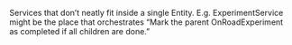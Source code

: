Services that don’t neatly fit inside a single Entity. E.g. ExperimentService might be the place that orchestrates “Mark the parent OnRoadExperiment as completed if all children are done.”
